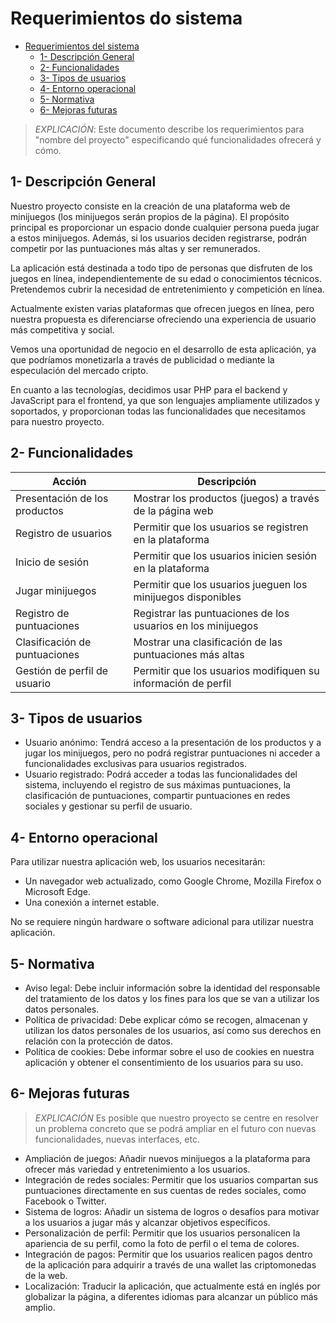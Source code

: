 # Requerimientos do sistema

- [Requerimientos del sistema](#requerimientos-del-sistema)
  - [1- Descripción General](#1--descripción-general)
  - [2- Funcionalidades](#2--funcionalidades)
  - [3- Tipos de usuarios](#3--tipos-de-usuarios)
  - [4- Entorno operacional](#4--entorno-operacional)
  - [5- Normativa](#5--normativa)
  - [6- Mejoras futuras](#6--mejoras-futuras)

> *EXPLICACIÓN*: Este documento describe los requerimientos para "nombre del proyecto" especificando qué funcionalidades ofrecerá y cómo.

## 1- Descripción General

Nuestro proyecto consiste en la creación de una plataforma web de minijuegos (los minijuegos serán propios de la página). El propósito principal es proporcionar un espacio donde cualquier persona pueda jugar a estos minijuegos. Además, si los usuarios deciden registrarse, podrán competir por las puntuaciones más altas y ser remunerados.

La aplicación está destinada a todo tipo de personas que disfruten de los juegos en línea, independientemente de su edad o conocimientos técnicos. Pretendemos cubrir la necesidad de entretenimiento y competición en línea.

Actualmente existen varias plataformas que ofrecen juegos en línea, pero nuestra propuesta es diferenciarse ofreciendo una experiencia de usuario más competitiva y social.

Vemos una oportunidad de negocio en el desarrollo de esta aplicación, ya que podríamos monetizarla a través de publicidad o mediante la especulación del mercado cripto.

En cuanto a las tecnologías, decidimos usar PHP para el backend y JavaScript para el frontend, ya que son lenguajes ampliamente utilizados y soportados, y proporcionan todas las funcionalidades que necesitamos para nuestro proyecto.

## 2- Funcionalidades

| Acción   |  Descripción        |
|----------|--------------------|
| Presentación de los productos  | Mostrar los productos (juegos) a través de la página web |
| Registro de usuarios | Permitir que los usuarios se registren en la plataforma |
| Inicio de sesión | Permitir que los usuarios inicien sesión en la plataforma |
| Jugar minijuegos | Permitir que los usuarios jueguen los minijuegos disponibles |
| Registro de puntuaciones | Registrar las puntuaciones de los usuarios en los minijuegos |
| Clasificación de puntuaciones | Mostrar una clasificación de las puntuaciones más altas |
| Gestión de perfil de usuario | Permitir que los usuarios modifiquen su información de perfil |

## 3- Tipos de usuarios

- Usuario anónimo: Tendrá acceso a la presentación de los productos y a jugar los minijuegos, pero no podrá registrar puntuaciones ni acceder a funcionalidades exclusivas para usuarios registrados.
- Usuario registrado: Podrá acceder a todas las funcionalidades del sistema, incluyendo el registro de sus máximas puntuaciones, la clasificación de puntuaciones, compartir puntuaciones en redes sociales y gestionar su perfil de usuario.


## 4- Entorno operacional

Para utilizar nuestra aplicación web, los usuarios necesitarán:

- Un navegador web actualizado, como Google Chrome, Mozilla Firefox o Microsoft Edge.
- Una conexión a internet estable.

No se requiere ningún hardware o software adicional para utilizar nuestra aplicación.

## 5- Normativa

- Aviso legal: Debe incluir información sobre la identidad del responsable del tratamiento de los datos y los fines para los que se van a utilizar los datos personales.
- Política de privacidad: Debe explicar cómo se recogen, almacenan y utilizan los datos personales de los usuarios, así como sus derechos en relación con la protección de datos.
- Política de cookies: Debe informar sobre el uso de cookies en nuestra aplicación y obtener el consentimiento de los usuarios para su uso.

## 6- Mejoras futuras

> *EXPLICACIÓN* Es posible que nuestro proyecto se centre en resolver un problema concreto que se podrá ampliar en el futuro con nuevas funcionalidades, nuevas interfaces, etc.

- Ampliación de juegos: Añadir nuevos minijuegos a la plataforma para ofrecer más variedad y entretenimiento a los usuarios.
- Integración de redes sociales: Permitir que los usuarios compartan sus puntuaciones directamente en sus cuentas de redes sociales, como Facebook o Twitter.
- Sistema de logros: Añadir un sistema de logros o desafíos para motivar a los usuarios a jugar más y alcanzar objetivos específicos.
- Personalización de perfil: Permitir que los usuarios personalicen la apariencia de su perfil, como la foto de perfil o el tema de colores.
- Integración de pagos: Permitir que los usuarios realicen pagos dentro de la aplicación para adquirir a través de una wallet las criptomonedas de la web.
- Localización: Traducir la aplicación, que actualmente está en inglés por globalizar la página, a diferentes idiomas para alcanzar un público más amplio.